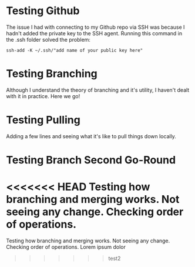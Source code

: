 # Testing Github
The issue I had with connecting to my Github repo via SSH was because I hadn't added the private key to the SSH agent. Running this command in the .ssh folder solved the problem:

`ssh-add -K ~/.ssh/"add name of your public key here"`

# Testing Branching
Although I understand the theory of branching and it's utility, I haven't dealt with it in practice. Here we go!

# Testing Pulling
Adding a few lines and seeing what it's like to pull things down locally.

# Testing Branch Second Go-Round
<<<<<<< HEAD
Testing how branching and merging works. Not seeing any change. Checking order of operations.
=======
Testing how branching and merging works. Not seeing any change. Checking order of operations.
Lorem ipsum dolor
>>>>>>> test2
